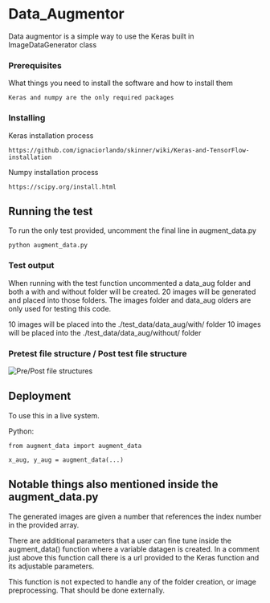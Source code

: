 # Data_Augmentor

Data augmentor is a simple way to use the Keras built in ImageDataGenerator class

### Prerequisites

What things you need to install the software and how to install them

```
Keras and numpy are the only required packages
```

### Installing



Keras installation process

```
https://github.com/ignaciorlando/skinner/wiki/Keras-and-TensorFlow-installation
```


Numpy installation process 

```
https://scipy.org/install.html
```

## Running the test

To run the only test provided, uncomment the final line in augment_data.py

```
python augment_data.py
```

### Test output

When running with the test function uncommented a data_aug folder and both a with and without folder will be created. 
20 images will be generated and placed into those folders. The images folder and data_aug olders are only used for testing this code. 

10 images will be placed into the ./test_data/data_aug/with/  folder
10 images will be placed into the ./test_data/data_aug/without/  folder

### Pretest file structure /  Post test file structure
![Pre/Post file structures](https://i.imgur.com/GCKSkl8.png)



## Deployment

To use this in a live system.

Python:
```
from augment_data import augment_data

x_aug, y_aug = augment_data(...)
```

## Notable things also mentioned inside the augment_data.py

The generated images are given a number that references the index number in the provided array.

There are additional parameters that a user can fine tune inside the augment_data() function where a variable datagen is created. In a comment just above this function call there is a url provided to the Keras function and its adjustable parameters. 

This function is not expected to handle any of the folder creation, or image preprocessing. That should be done externally.
